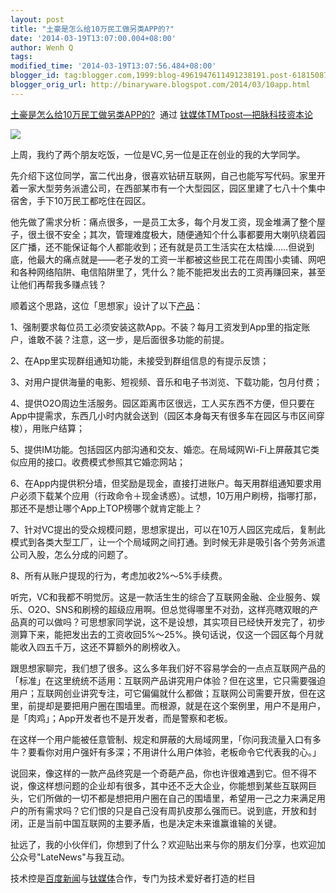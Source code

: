 ```yaml
---
layout: post
title: "土豪是怎么给10万民工做另类APP的?"
date: '2014-03-19T13:07:00.004+08:00'
author: Wenh Q
tags:
modified_time: '2014-03-19T13:07:56.484+08:00'
blogger_id: tag:blogger.com,1999:blog-4961947611491238191.post-6181508799532535189
blogger_orig_url: http://binaryware.blogspot.com/2014/03/10app.html
---
```

[土豪是怎么给10万民工做另类APP的?](http://www.tmtpost.com/99832.html)  通过
[钛媒体TMTpost—把脉科技资本论](http://www.tmtpost.com/)


![](https://images-blogger-opensocial.googleusercontent.com/gadgets/proxy?url=http%3A%2F%2Fwww.tmtpost.com%2Fwp-content%2Fuploads%2F2014%2F03%2F139519241440.jpg&container=blogger&gadget=a&rewriteMime=image%2F*)



上周，我约了两个朋友吃饭，一位是VC,另一位是正在创业的我的大学同学。



先介绍下这位同学，富二代出身，很喜欢钻研互联网，自己也能写写代码。家里开着一家大型劳务派遣公司，在西部某市有一个大型园区，园区里建了七八十个集中宿舍，手下10万民工都吃住在园区。

他先做了需求分析：痛点很多，一是员工太多，每个月发工资，现金堆满了整个屋子，很土很不安全；其次，管理难度极大，随便通知个什么事都要用大喇叭绕着园区广播，还不能保证每个人都能收到；还有就是员工生活实在太枯燥……但说到底，他最大的痛点就是——老子发的工资一半都被这些民工花在周围小卖铺、网吧和各种网络陷阱、电信陷阱里了，凭什么？能不能把发出去的工资再赚回来，甚至让他们再帮我多赚点钱？

顺着这个思路，这位「思想家」设计了以下[产品](http://www.tmtpost.com/tag/%E4%BA%A7%E5%93%81)：

1、强制要求每位员工必须安装这款App。不装？每月工资发到App里的指定账户，谁敢不装？注意，这一步，是后面很多功能的前提。

2、在App里实现群组通知功能，未接受到群组信息的有提示反馈；

3、对用户提供海量的电影、短视频、音乐和电子书浏览、下载功能，包月付费；

4、提供O2O周边生活服务。园区距离市区很远，工人买东西不方便，但只要在App中提需求，东西几小时内就会送到（园区本身每天有很多车在园区与市区间穿梭），用账户结算；

5、提供IM功能。包括园区内部沟通和交友、婚恋。在局域网Wi-Fi上屏蔽其它类似应用的接口。收费模式参照其它婚恋网站；

6、在App内提供积分墙，但奖励是现金，直接打进账户。每天用群组通知要求用户必须下载某个应用（行政命令＋现金诱惑）。试想，10万用户刷榜，指哪打那，那还不是想让哪个App上TOP榜哪个就肯定能上？

7、针对VC提出的受众规模问题，思想家提出，可以在10万人园区完成后，复制此模式到各类大型工厂，让一个个局域网之间打通。到时候无非是吸引各个劳务派遣公司入股，怎么分成的问题了。

8、所有从账户提现的行为，考虑加收2%～5%手续费。

听完，VC和我都不明觉厉。这是一款活生生的综合了互联网金融、企业服务、娱乐、O2O、SNS和刷榜的超级应用啊。但总觉得哪里不对劲，这样亮瞎双眼的产品真的可以做吗？可思想家同学说，这不是设想，其实项目已经快开发完了，初步测算下来，能把发出去的工资收回5%～25%。换句话说，仅这一个园区每个月就能收入四五千万，这还不算额外的刷榜收入。

跟思想家聊完，我们想了很多。这么多年我们好不容易学会的一点点互联网产品的「标准」在这里统统不适用：互联网产品讲究用户体验？但在这里，它只需要强迫用户；互联网创业讲究专注，可它偏偏就什么都做；互联网公司需要开放，但在这里，前提却是要把用户圈在围墙里。而根源，就是在这个案例里，用户不是用户，是「肉鸡」；App开发者也不是开发者，而是警察和老板。

在这样一个用户能被任意管制、规定和屏蔽的大局域网里，「你问我流量入口有多牛？要看你对用户强奸有多深；不用讲什么用户体验，老板命令它代表我的心。」

说回来，像这样的一款产品终究是一个奇葩产品，你也许很难遇到它。但不得不说，像这样想问题的企业却有很多，其中还不乏大企业，你能想到某些互联网巨头，它们所做的一切不都是想把用户圈在自己的围墙里，希望用一己之力来满足用户的所有需求吗？它们恨的只是自己没有周扒皮那么强而已。说到底，开放和封闭，正是当前中国互联网的主要矛盾，也是决定未来谁赢谁输的关键。

扯远了，我的小伙伴们，你想到了什么？欢迎贴出来与你的朋友们分享，也欢迎加公众号"LateNews"与我互动。



技术控是[百度新闻](http://news.baidu.com/)与[钛媒体](http://www.tmtpost.com/)合作，专门为技术爱好者打造的栏目
